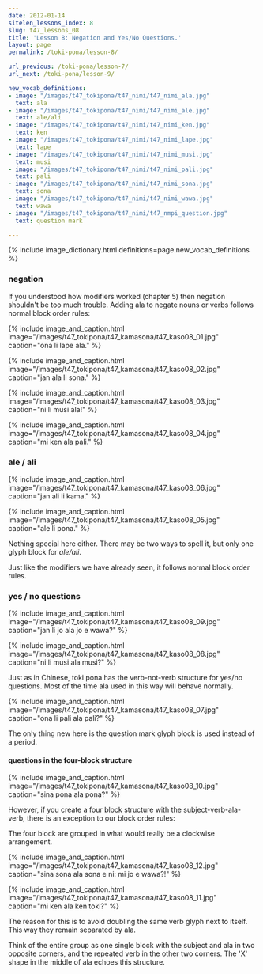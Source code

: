 ```yaml
---
date: 2012-01-14
sitelen_lessons_index: 8
slug: t47_lessons_08
title: 'Lesson 8: Negation and Yes/No Questions.'
layout: page
permalink: /toki-pona/lesson-8/

url_previous: /toki-pona/lesson-7/
url_next: /toki-pona/lesson-9/

new_vocab_definitions:
- image: "/images/t47_tokipona/t47_nimi/t47_nimi_ala.jpg"
  text: ala
- image: "/images/t47_tokipona/t47_nimi/t47_nimi_ale.jpg"
  text: ale/ali
- image: "/images/t47_tokipona/t47_nimi/t47_nimi_ken.jpg"
  text: ken
- image: "/images/t47_tokipona/t47_nimi/t47_nimi_lape.jpg"
  text: lape
- image: "/images/t47_tokipona/t47_nimi/t47_nimi_musi.jpg"
  text: musi
- image: "/images/t47_tokipona/t47_nimi/t47_nimi_pali.jpg"
  text: pali
- image: "/images/t47_tokipona/t47_nimi/t47_nimi_sona.jpg"
  text: sona
- image: "/images/t47_tokipona/t47_nimi/t47_nimi_wawa.jpg"
  text: wawa
- image: "/images/t47_tokipona/t47_nimi/t47_nmpi_question.jpg"
  text: question mark

---
```



{% include image_dictionary.html definitions=page.new_vocab_definitions %}

### negation

If you understood how modifiers worked (chapter 5) then negation shouldn't be too much trouble. Adding ala to negate nouns or verbs follows normal block order rules:

{% include image_and_caption.html image="/images/t47_tokipona/t47_kamasona/t47_kaso08_01.jpg" caption="ona li lape ala." %}

{% include image_and_caption.html image="/images/t47_tokipona/t47_kamasona/t47_kaso08_02.jpg" caption="jan ala li sona." %}

{% include image_and_caption.html image="/images/t47_tokipona/t47_kamasona/t47_kaso08_03.jpg" caption="ni li musi ala!" %}

{% include image_and_caption.html image="/images/t47_tokipona/t47_kamasona/t47_kaso08_04.jpg" caption="mi ken ala pali." %}

### ale / ali

{% include image_and_caption.html image="/images/t47_tokipona/t47_kamasona/t47_kaso08_06.jpg" caption="jan ali li kama." %}

{% include image_and_caption.html image="/images/t47_tokipona/t47_kamasona/t47_kaso08_05.jpg" caption="ale li pona." %}

Nothing special here either. There may be two ways to spell it, but only one glyph block for _ale/ali_.

Just like the modifiers we have already seen, it follows normal block order rules.

### yes / no questions

{% include image_and_caption.html image="/images/t47_tokipona/t47_kamasona/t47_kaso08_09.jpg" caption="jan li jo ala jo e wawa?" %}

{% include image_and_caption.html image="/images/t47_tokipona/t47_kamasona/t47_kaso08_08.jpg" caption="ni li musi ala musi?" %}

Just as in Chinese, toki pona has the verb-not-verb structure for yes/no questions. Most of the time ala used in this way will behave normally.

{% include image_and_caption.html image="/images/t47_tokipona/t47_kamasona/t47_kaso08_07.jpg" caption="ona li pali ala pali?" %}

The only thing new here is the question mark glyph block is used instead of a period.

#### questions in the four-block structure

{% include image_and_caption.html image="/images/t47_tokipona/t47_kamasona/t47_kaso08_10.jpg" caption="sina pona ala pona?" %}

However, if you create a four block structure with the subject-verb-ala-verb, there is an exception to our block order rules:

The four block are grouped in what would really be a clockwise arrangement.

{% include image_and_caption.html image="/images/t47_tokipona/t47_kamasona/t47_kaso08_12.jpg" caption="sina sona ala sona e ni: mi jo e wawa?!" %}


{% include image_and_caption.html image="/images/t47_tokipona/t47_kamasona/t47_kaso08_11.jpg" caption="mi ken ala ken toki?" %}

The reason for this is to avoid doubling the same verb glyph next to itself. This way they remain separated by ala.

Think of the entire group as one single block with the subject and ala in two opposite corners, and the repeated verb in the other two corners. The 'X' shape in the middle of ala echoes this structure.
